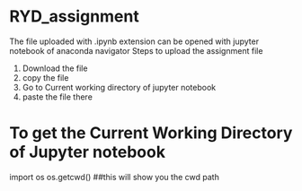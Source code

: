 # RYD_assignment
The file uploaded with .ipynb extension can be opened with jupyter notebook of anaconda navigator
Steps to upload the assignment file
 1. Download the file
 2. copy the file
 3. Go to Current working directory of jupyter notebook
 4. paste the file there
 
 # To get the Current Working Directory of Jupyter notebook
 import os
 os.getcwd()
 ##this will show you the cwd path
